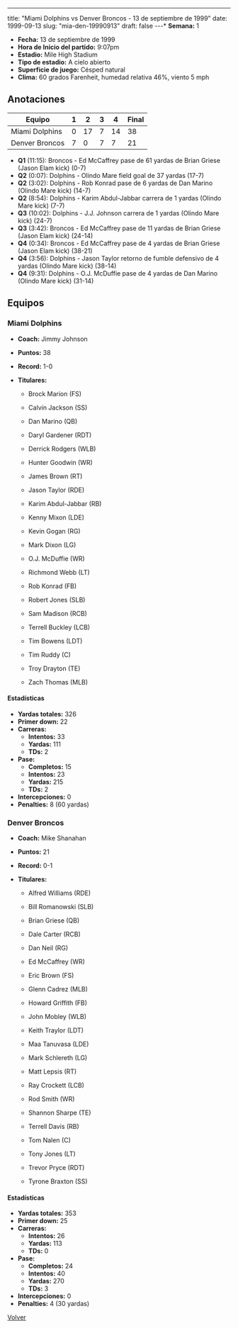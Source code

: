 ---
title: "Miami Dolphins vs Denver Broncos - 13 de septiembre de 1999"
date: 1999-09-13
slug: "mia-den-19990913"
draft: false
---* **Semana:** 1
* **Fecha:** 13 de septiembre de 1999
* **Hora de Inicio del partido:** 9:07pm
* **Estadio:** Mile High Stadium
* **Tipo de estadio:** A cielo abierto
* **Superficie de juego:** Césped natural
* **Clima:** 60 grados Farenheit, humedad relativa 46%, viento 5 mph




## Anotaciones
| Equipo | 1 | 2 | 3 | 4 | Final |
|--------|---|---|---|---|-------|
| Miami Dolphins  | 0 | 17 | 7 | 14  | 38 |
| Denver Broncos  | 7 | 0 | 7 | 7  | 21 |
* **Q1** (11:15): Broncos - Ed McCaffrey pase de 61 yardas de Brian Griese (Jason Elam kick) (0-7)
* **Q2** (0:07): Dolphins - Olindo Mare field goal de 37 yardas (17-7)
* **Q2** (3:02): Dolphins - Rob Konrad pase de 6 yardas de Dan Marino (Olindo Mare kick) (14-7)
* **Q2** (8:54): Dolphins - Karim Abdul-Jabbar carrera de 1 yardas (Olindo Mare kick) (7-7)
* **Q3** (10:02): Dolphins - J.J. Johnson carrera de 1 yardas (Olindo Mare kick) (24-7)
* **Q3** (3:42): Broncos - Ed McCaffrey pase de 11 yardas de Brian Griese (Jason Elam kick) (24-14)
* **Q4** (0:34): Broncos - Ed McCaffrey pase de 4 yardas de Brian Griese (Jason Elam kick) (38-21)
* **Q4** (3:56): Dolphins - Jason Taylor retorno de fumble defensivo de 4 yardas (Olindo Mare kick) (38-14)
* **Q4** (9:31): Dolphins - O.J. McDuffie pase de 4 yardas de Dan Marino (Olindo Mare kick) (31-14)


## Equipos


### Miami Dolphins
* **Coach:** Jimmy Johnson
* **Puntos:** 38
* **Record:** 1-0
* **Titulares:** 

  * Brock Marion (FS) 

  * Calvin Jackson (SS) 

  * Dan Marino (QB) 

  * Daryl Gardener (RDT) 

  * Derrick Rodgers (WLB) 

  * Hunter Goodwin (WR) 

  * James Brown (RT) 

  * Jason Taylor (RDE) 

  * Karim Abdul-Jabbar (RB) 

  * Kenny Mixon (LDE) 

  * Kevin Gogan (RG) 

  * Mark Dixon (LG) 

  * O.J. McDuffie (WR) 

  * Richmond Webb (LT) 

  * Rob Konrad (FB) 

  * Robert Jones (SLB) 

  * Sam Madison (RCB) 

  * Terrell Buckley (LCB) 

  * Tim Bowens (LDT) 

  * Tim Ruddy (C) 

  * Troy Drayton (TE) 

  * Zach Thomas (MLB) 

#### Estadísticas
* **Yardas totales:** 326
* **Primer down:** 22
* **Carreras:**
  * **Intentos:** 33
  * **Yardas:** 111
  * **TDs:** 2
* **Pase:**
  * **Completos:** 15
  * **Intentos:** 23
  * **Yardas:** 215
  * **TDs:** 2
* **Intercepciones:** 0
* **Penalties:** 8 (60 yardas)

### Denver Broncos
* **Coach:** Mike Shanahan
* **Puntos:** 21
* **Record:** 0-1
* **Titulares:** 

  * Alfred Williams (RDE) 

  * Bill Romanowski (SLB) 

  * Brian Griese (QB) 

  * Dale Carter (RCB) 

  * Dan Neil (RG) 

  * Ed McCaffrey (WR) 

  * Eric Brown (FS) 

  * Glenn Cadrez (MLB) 

  * Howard Griffith (FB) 

  * John Mobley (WLB) 

  * Keith Traylor (LDT) 

  * Maa Tanuvasa (LDE) 

  * Mark Schlereth (LG) 

  * Matt Lepsis (RT) 

  * Ray Crockett (LCB) 

  * Rod Smith (WR) 

  * Shannon Sharpe (TE) 

  * Terrell Davis (RB) 

  * Tom Nalen (C) 

  * Tony Jones (LT) 

  * Trevor Pryce (RDT) 

  * Tyrone Braxton (SS) 

#### Estadísticas
* **Yardas totales:** 353
* **Primer down:** 25
* **Carreras:**
  * **Intentos:** 26
  * **Yardas:** 113
  * **TDs:** 0
* **Pase:**
  * **Completos:** 24
  * **Intentos:** 40
  * **Yardas:** 270
  * **TDs:** 3
* **Intercepciones:** 0
* **Penalties:** 4 (30 yardas)


[Volver](/historia/1999)
